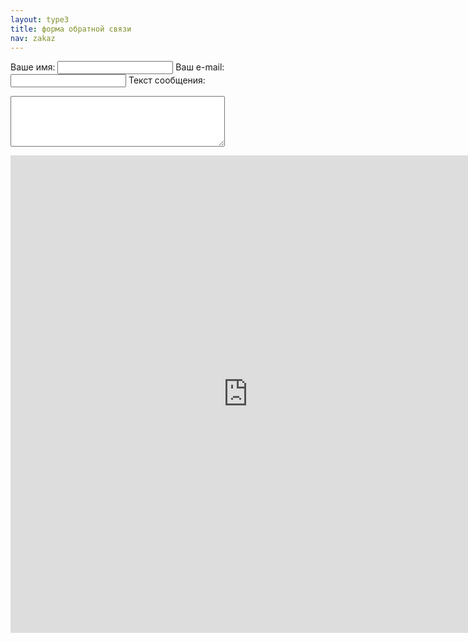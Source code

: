 ```yaml
---
layout: type3
title: форма обратной связи
nav: zakaz
---
```


<form action="../send.php" method="post">

Ваше имя:
 <input type="text" name="fio" width="20">
Ваш e-mail:
 <input type="text" name="email" width="20">
Текст сообщения:
<textarea name="money" cols="40" rows="5"></textarea>

</form>

<iframe  src="https://docs.google.com/spreadsheet/embeddedform?formkey=dF90VlIyVFRfWjFDUHhpZktLQ2VEbWc6MA" width="760" height="764" frameborder="0" marginheight="0" marginwidth="0" topmargin="0" leftmargin="0" rightmargin="0" bottommargin="0">Loading...</iframe>